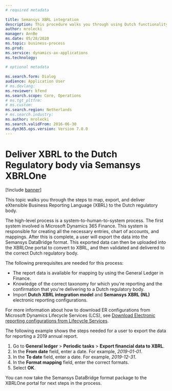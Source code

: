 ```yaml
--- 
# required metadata 
 
title: Semansys XBRL integration
description: This procedure walks you through using Dutch functionality to export financial data in the XML format. 
author: mrolecki
manager: AnnBe 
ms.date: 05/28/2020
ms.topic: business-process 
ms.prod:  
ms.service: dynamics-ax-applications 
ms.technology:  
 
# optional metadata 
 
ms.search.form: Dialog   
audience: Application User 
# ms.devlang:  
ms.reviewer: kfend
ms.search.scope: Core, Operations 
# ms.tgt_pltfrm:  
# ms.custom:  
ms.search.region: Netherlands
# ms.search.industry: 
ms.author: mrolecki
ms.search.validFrom: 2016-06-30 
ms.dyn365.ops.version: Version 7.0.0 
---
```


# Deliver XBRL to the Dutch Regulatory body via Semansys XBRLOne

[!include [banner](../../includes/banner.md)]

This topic walks you through the steps to map, export, and deliver eXtensible Business Reporting Language (XBRL) to the Dutch regulatory body.  

The high-level process is a system-to-human-to-system process. The first system involved is Microsoft Dynamics 365 Finance. This system is responsible for creating all the necessary entries, chart of accounts, and mappings. After this is complete, a user will export the data into the Semansys DataBridge format. This exported data can then be uploaded into the XBRLOne portal to convert to XBRL, and then validated and delivered to the correct Dutch regulatory body. 

The following prerequisites are needed for this process:

- The report data is available for mapping by using the General Ledger in Finance.
- Knowledge of the correct taxonomy for which you're reporting and the confirmation that you're delivering to a Dutch regulatory body.
- Import **Dutch XBRL integration model** and **Semansys XBRL (NL)** electronic reporting configurations.

For more information about how to download ER configurations from Microsoft Dynamics Lifecycle Services (LCS), see [Download Electronic reporting configurations from Lifecycle Services](../../../dev-itpro/analytics/download-electronic-reporting-configuration-lcs.md).

The following example shows the steps needed for a user to export the data for reporting a 2019 annual report. 

1. Go to **General ledger** > **Periodic tasks** > **Export financial data to XBRL**.
2. In the **From date** field, enter a date. For example, *2019-01-01*.  
3. In the **To date** field, enter a date. For example, *2019-12-31*.
4. In the **Format mapping** field, enter the correct formats.
5. Select **OK**.

You can now take the Semansys DataBridge format package to the XBRLOne portal for next steps in the process.
